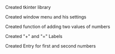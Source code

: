 Created tkinter library

Created window menu and his settings

Created function of adding two values of numbers

Created "+" and "=" Labels

Created Entry for first and second numbers
